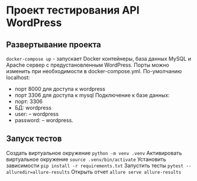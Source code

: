 # Проект тестирования API WordPress

## Развертывание проекта

`docker-compose up` - запускает Docker контейнеры, база данных MySQL и Apache сервер с предустановленным WordPress. Порты можно изменить при необходимости в docker-compose.yml. По-умолчанию localhost:
- порт 8000 для доступа к wordpress
- порт 3306 для доступа к mysql
Подключение к базе данных:
- порт: 3306
- БД: wordpress
- user: – wordpress
- password: – wordpress.

## Запуск тестов

Создать виртуальное окружение `python -m venv .venv`
Активировать виртуальное окружение `source .venv/bin/activate`
Установить зависимости `pip install -r requirements.txt`
Запустить тесты `pytest --alluredir=allure-results`
Открыть отчет `allure serve allure-results`
